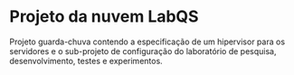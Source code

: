 # Projeto da nuvem LabQS

Projeto guarda-chuva contendo a especificação de um hipervisor para os servidores e o sub-projeto de configuração do laboratório de pesquisa, desenvolvimento, testes e experimentos.